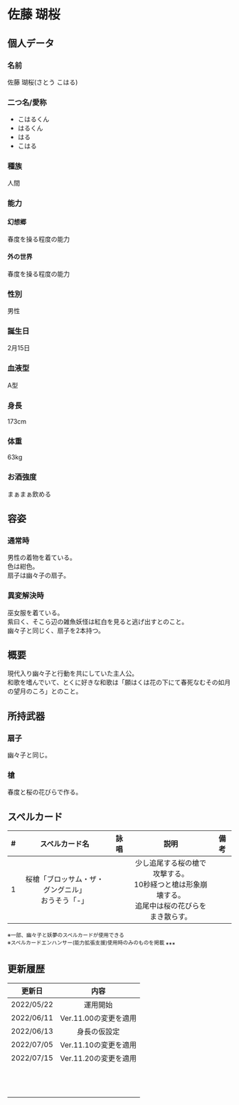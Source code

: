 # 佐藤 瑚桜

## 個人データ
### 名前
佐藤 瑚桜(さとう こはる)

### 二つ名/愛称
- こはるくん
- はるくん
- はる
- こはる

### 種族
人間

### 能力
#### 幻想郷
春度を操る程度の能力

#### 外の世界
春度を操る程度の能力

### 性別
男性

### 誕生日
2月15日

### 血液型
A型

### 身長
173cm

### 体重
63kg

### お酒強度
まぁまぁ飲める

## 容姿
### 通常時
男性の着物を着ている。<br />
色は紺色。<br />
扇子は幽々子の扇子。

### 異変解決時
巫女服を着ている。<br />
紫曰く、そこら辺の雑魚妖怪は紅白を見ると逃げ出すとのこと。<br />
幽々子と同じく、扇子を2本持つ。

## 概要
現代入り幽々子と行動を共にしていた主人公。<br />
和歌を嗜んでいて、とくに好きな和歌は「願はくは花の下にて春死なむその如月の望月のころ」とのこと。<br />

## 所持武器
### 扇子
幽々子と同じ。

### 槍
春度と桜の花びらで作る。

## スペルカード
 | # | スペルカード名 | 詠唱 | 説明 | 備考 |
 | :---: | :---: | :---: | :---: | :---: |
 | 1 | 桜槍「ブロッサム・ザ・グングニル」<br />おうそう「-」 | | 少し追尾する桜の槍で攻撃する。<br />10秒経つと槍は形象崩壊する。<br />追尾中は桜の花びらをまき散らす。 | |

<sup>
※一部、幽々子と妖夢のスペルカードが使用できる<br />
※スペルカードエンハンサー(能力拡張支援)使用時のみのものを掲載
</sup>
***

## 更新履歴
| 更新日 | 内容 |
| :---: | :---: |
| 2022/05/22 | 運用開始 |
| 2022/06/11 | Ver.11.00の変更を適用 |
| 2022/06/13 | 身長の仮設定 |
| 2022/07/05 | Ver.11.10の変更を適用 |
| 2022/07/15 | Ver.11.20の変更を適用 |
| | |
| | |
| | |
| | |
| | |
| | |
| | |
| | |
| | |
| | |
| | |
| | |

